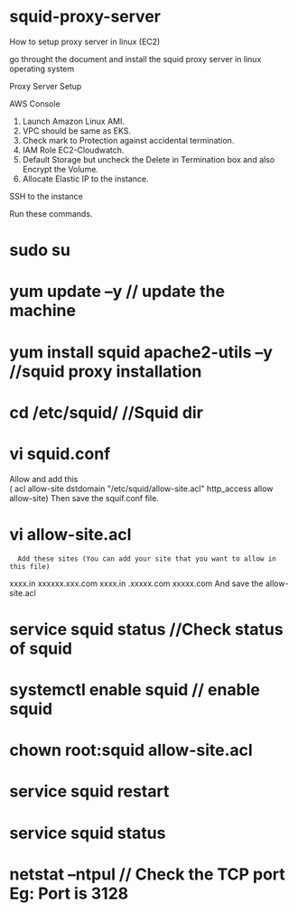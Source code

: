 # squid-proxy-server
How to setup proxy server in linux (EC2)

go throught the document and install the squid proxy server in linux operating system 

 Proxy Server Setup


AWS Console 

1. Launch Amazon Linux AMI.
2. VPC should be same as EKS.
3. Check mark to Protection against accidental termination.
4. IAM Role EC2-Cloudwatch.
5. Default Storage but uncheck the Delete in Termination box and also Encrypt the Volume.
6. Allocate Elastic IP to the instance.

SSH to the instance 

Run these commands.
# sudo su	
# yum update –y           // update the machine  
# yum install squid apache2-utils –y      //squid proxy installation
# cd /etc/squid/        //Squid dir
# vi squid.conf  
Allow and add this  
( acl allow-site dstdomain "/etc/squid/allow-site.acl"
http_access allow allow-site) 
 Then save the squif.conf file.


# vi allow-site.acl
      Add these sites (You can add your site that you want to allow in this file)
xxxx.in
xxxxxx.xxx.com
xxxx.in
.xxxxx.com
xxxxx.com 
And save the allow-site.acl
 
# service squid status        //Check status of squid
# systemctl enable squid       // enable squid 
# chown root:squid allow-site.acl
# service squid restart
# service squid status
# netstat –ntpul         // Check the TCP port Eg: Port is 3128



